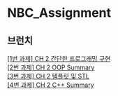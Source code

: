 # NBC_Assignment

## 브런치

[[1번 과제] CH 2 간단한 프로그래밍 구현 ](https://github.com/wkdgns135/NBC_Assignment/tree/Assignment_1_1)<br>
[[2번 과제] CH 2 OOP Summary ](https://github.com/wkdgns135/NBC_Assignment/tree/Assignment_1_2)<br>
[[3번 과제] CH 2 템플릿 및 STL ](https://github.com/wkdgns135/NBC_Assignment/tree/Assignment_1_3)<br>
[[4번 과제] CH 2 C++ Summary ](https://github.com/wkdgns135/NBC_Assignment/tree/Assignment_1_4)<br>
